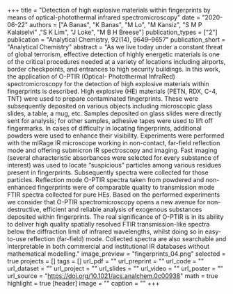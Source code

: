 +++
title = "Detection of high explosive materials within fingerprints by means of optical-photothermal infrared spectromicroscopy"
date = "2020-06-22"
authors = ["A Banas", "K Banas", "M Lo", "M Kansiz", "S M P Kalaiselvi" ,"S K Lim", "J Loke", "M B H Breese"]
publication_types = ["2"]
publication = "Analytical Chemistry, 92(14), 9649–9657"
publication_short = "Analytical Chemistry"
abstract = "As we live today under a constant threat of global terrorism, effective detection of highly energetic materials is one of the critical procedures needed at a variety of locations including airports, border checkpoints, and entrances to high security buildings. In this work, the application of O-PTIR (Optical- Photothermal InfraRed) spectromicroscopy for the detection of high explosive materials within fingerprints is described. High explosive (HE) materials (PETN, RDX, C-4, TNT) were used to prepare contaminated fingerprints. These were subsequently deposited on various objects including microscopic glass slides, a table, a mug, etc. Samples deposited on glass slides were directly sent for analysis; for other samples, adhesive tapes were used to lift off fingermarks. In cases of difficulty in locating fingerprints, additional powders were used to enhance their visibility. Experiments were performed with the mIRage IR microscope working in non-contact, far-field reflection mode and offering submicron IR spectroscopy and imaging. Fast imaging (several characteristic absorbances were selected for every substance of interest) was used to locate “suspicious” particles among various residues present in fingerprints. Subsequently spectra were collected for those particles. Reflection mode O-PTIR spectra taken from powdered and non-enhanced fingerprints were of comparable quality to transmission mode FTIR spectra collected for pure HEs. Based on the performed experiments we consider that O-PTIR spectromicroscopy opens a new avenue for non-destructive, efficient and reliable analysis of exogenous substances deposited within fingerprints. The real significance of O-PTIR is in its ability to deliver high quality spatially resolved FTIR transmission-like spectra below the diffraction limit of infrared wavelengths, whilst doing so in easy-to-use reflection (far-field) mode. Collected spectra are also searchable and interpretable in both commercial and institutional IR databases without mathematical modelling."
image_preview = "fingerprints_04.png"
selected = true
projects = []
tags = []
url_pdf = ""
url_preprint = ""
url_code = ""
url_dataset = ""
url_project = ""
url_slides = ""
url_video = ""
url_poster = ""
url_source = "https://doi.org/10.1021/acs.analchem.0c00938"
math = true
highlight = true
[header]
image = ""
caption = ""
+++
